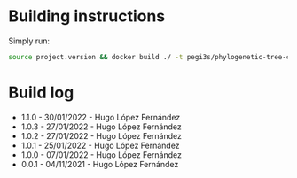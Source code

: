 # Building instructions

Simply run:

```bash
source project.version && docker build ./ -t pegi3s/phylogenetic-tree-collapser:${PTC_DOCKER_IMAGE_VERSION} --build-arg PTC_VERSION=${PTC_DOCKER_IMAGE_VERSION} --build-arg PTC_JAR_VERSION=${PTC_JAR_VERSION} && docker tag pegi3s/phylogenetic-tree-collapser:${PTC_DOCKER_IMAGE_VERSION} pegi3s/phylogenetic-tree-collapser
```

# Build log

- 1.1.0 - 30/01/2022 - Hugo López Fernández
- 1.0.3 - 27/01/2022 - Hugo López Fernández
- 1.0.2 - 27/01/2022 - Hugo López Fernández
- 1.0.1 - 25/01/2022 - Hugo López Fernández
- 1.0.0 - 07/01/2022 - Hugo López Fernández
- 0.0.1 - 04/11/2021 - Hugo López Fernández
